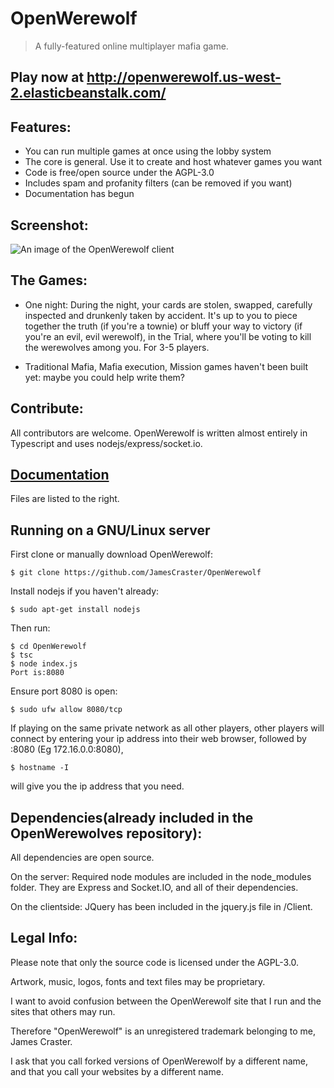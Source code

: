 # OpenWerewolf

> A fully-featured online multiplayer mafia game.

## Play now at http://openwerewolf.us-west-2.elasticbeanstalk.com/

## Features:
* You can run multiple games at once using the lobby system
* The core is general. Use it to create and host whatever games you want
* Code is free/open source under the AGPL-3.0
* Includes spam and profanity filters (can be removed if you want)
* Documentation has begun

## Screenshot:
![An image of the OpenWerewolf client](https://github.com/JamesCraster/OpenWerewolf/blob/master/croppedScreenshot.png)

## The Games:
* One night: During the night, your cards are stolen, swapped, carefully inspected and drunkenly taken by accident.
It's up to you to piece together the truth (if you're a townie) or bluff your way to victory (if you're an evil, evil werewolf),
in the Trial, where you'll be voting to kill the werewolves among you. For 3-5 players.

* Traditional Mafia, Mafia execution, Mission games haven't been built yet: maybe you could help write them?
## Contribute:
All contributors are welcome. OpenWerewolf is written almost entirely in Typescript and uses nodejs/express/socket.io.

## [Documentation](https://jamescraster.github.io/OpenWerewolf/)

Files are listed to the right.

## Running on a GNU/Linux server

First clone or manually download OpenWerewolf:

```
$ git clone https://github.com/JamesCraster/OpenWerewolf
```

Install nodejs if you haven't already:

```
$ sudo apt-get install nodejs
```

Then run:

```
$ cd OpenWerewolf
$ tsc
$ node index.js
Port is:8080
```

Ensure port 8080 is open:

```
$ sudo ufw allow 8080/tcp
```

If playing on the same private network as all other players,
other players will connect by entering your ip address into their web browser, followed by :8080
(Eg 172.16.0.0:8080),

```
$ hostname -I
```

will give you the ip address that you need.

## Dependencies(already included in the OpenWerewolves repository):

All dependencies are open source.

On the server:
Required node modules are included in the node_modules folder.
They are Express and Socket.IO, and all of their dependencies.

On the clientside:
JQuery has been included in the jquery.js file in /Client.

## Legal Info:
Please note that only the source code is licensed under the AGPL-3.0. 

Artwork, music, logos, fonts and text files may be proprietary.

I want to avoid confusion between the OpenWerewolf site that I run and the sites that others may run.

Therefore "OpenWerewolf" is an unregistered trademark belonging to me, James Craster.

I ask that you call forked versions of OpenWerewolf by a different name, and that you call your websites by a different name.





